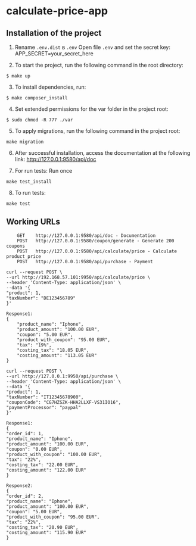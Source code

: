 # calculate-price-app

## Installation of the project
1. Rename `.env.dist` в `.env`
   Open file `.env` and set the secret key:
   APP_SECRET=your_secret_here

2. To start the project, run the following command in the root directory:
```shell
$ make up
```

3. To install dependencies, run:
```shell
$ make composer_install
```

4. Set extended permissions for the var folder in the project root:
```shell
$ sudo chmod -R 777 ./var
```

5. To apply migrations, run the following command in the project root:
```shell
make migration
```

6. After successful installation, access the documentation at the following link:
   http://127.0.0.1:9580/api/doc


7. For run tests: Run once
```shell
make test_install
```

8. To run tests:
```shell
make test
```


## Working URLs
```shell
    GET    http://127.0.0.1:9580/api/doc - Documentation
    POST   http://127.0.0.1:9580/coupon/generate - Generate 200 coupons
    POST   http://127.0.0.1:9580/api/calculate/price - Calculate product price
    POST   http://127.0.0.1:9580/api/purchase - Payment 
```

```shell
curl --request POST \
--url http://192.168.57.101:9950/api/calculate/price \
--header 'Content-Type: application/json' \
--data '{
"product": 1,
"taxNumber": "DE123456789"
}'

Response1:
{
	"product_name": "Iphone",
	"product_amount": "100.00 EUR",
	"coupon": "5.00 EUR",
	"product_with_coupon": "95.00 EUR",
	"tax": "19%",
	"costing_tax": "18.05 EUR",
	"costing_amount": "113.05 EUR"
}
```

```shell
curl --request POST \
--url http://127.0.0.1:9950/api/purchase \
--header 'Content-Type: application/json' \
--data '{
"product": 1,
"taxNumber": "IT12345678900",
"couponCode": "CG7HZSZK-HHA2LLXF-VS31IO16",
"paymentProcessor": "paypal"
}'

Response1:
{
"order_id": 1,
"product_name": "Iphone",
"product_amount": "100.00 EUR",
"coupon": "0.00 EUR",
"product_with_coupon": "100.00 EUR",
"tax": "22%",
"costing_tax": "22.00 EUR",
"costing_amount": "122.00 EUR"
}

Response2:
{
"order_id": 2,
"product_name": "Iphone",
"product_amount": "100.00 EUR",
"coupon": "5.00 EUR",
"product_with_coupon": "95.00 EUR",
"tax": "22%",
"costing_tax": "20.90 EUR",
"costing_amount": "115.90 EUR"
}
```